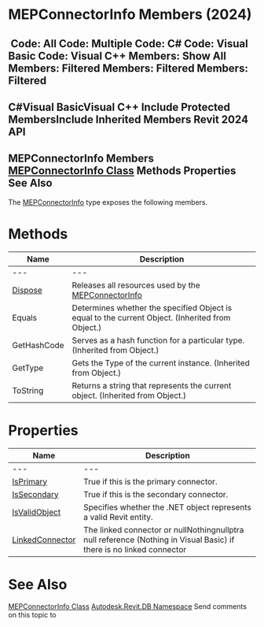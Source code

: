 # MEPConnectorInfo Members (2024)

﻿
 Code: All Code: Multiple Code: C# Code: Visual Basic Code: Visual C++  Members: Show All Members: Filtered Members: Filtered Members: Filtered   
---  
C#Visual BasicVisual C++
Include Protected MembersInclude Inherited Members
Revit 2024 API  
---  
MEPConnectorInfo Members  
[MEPConnectorInfo Class](8f5342e6-9d3d-12dc-b165-f0271d796208.md "MEPConnectorInfo Class") Methods Properties See Also  
---  
The [MEPConnectorInfo](8f5342e6-9d3d-12dc-b165-f0271d796208.md "MEPConnectorInfo Class") type exposes the following members.
# Methods
| Name | Description |
| --- | --- |
| --- | --- | --- |
| [Dispose](4cc4004c-0546-8bc7-e318-3239b9a99a14.md "Dispose Method") | Releases all resources used by the [MEPConnectorInfo](8f5342e6-9d3d-12dc-b165-f0271d796208.md "MEPConnectorInfo Class") |
| Equals | Determines whether the specified Object is equal to the current Object. (Inherited from Object.) |
| GetHashCode | Serves as a hash function for a particular type.  (Inherited from Object.) |
| GetType | Gets the Type of the current instance. (Inherited from Object.) |
| ToString | Returns a string that represents the current object. (Inherited from Object.) |

# Properties
| Name | Description |
| --- | --- |
| --- | --- | --- |
| [IsPrimary](d5cf6738-9ea0-cd57-568b-b72aa5f40a4e.md "IsPrimary Property") | True if this is the primary connector. |
| [IsSecondary](2a9f10fb-0971-9117-ada5-95540dfe94b6.md "IsSecondary Property") | True if this is the secondary connector. |
| [IsValidObject](4c4e13eb-20e5-ab5c-6211-71f7a8c8ae66.md "IsValidObject Property") | Specifies whether the .NET object represents a valid Revit entity. |
| [LinkedConnector](e7626482-1826-2d22-38e0-507bc97ef243.md "LinkedConnector Property") | The linked connector or nullNothingnullptra null reference (Nothing in Visual Basic) if there is no linked connector |

# See Also
[MEPConnectorInfo Class](8f5342e6-9d3d-12dc-b165-f0271d796208.md "MEPConnectorInfo Class")
[Autodesk.Revit.DB Namespace](87546ba7-461b-c646-cbb1-2cb8f5bff8b2.md "Autodesk.Revit.DB Namespace")
Send comments on this topic to 
